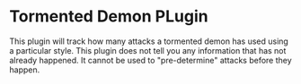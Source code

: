 # Tormented Demon PLugin
This plugin will track how many attacks a tormented demon has used using a particular style. 
This plugin does not tell you any information that has not already happened. 
It cannot be used to "pre-determine" attacks before they happen.
